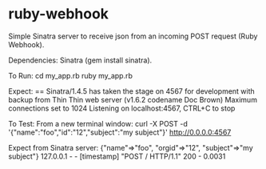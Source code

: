 ruby-webhook
============

Simple Sinatra server to receive json from an incoming POST request (Ruby Webhook).

Dependencies:
Sinatra (gem install sinatra).

To Run:
cd my_app.rb
ruby my_app.rb

Expect:
== Sinatra/1.4.5 has taken the stage on 4567 for development with backup from Thin
Thin web server (v1.6.2 codename Doc Brown)
Maximum connections set to 1024
Listening on localhost:4567, CTRL+C to stop

To Test:
From a new terminal window:
curl -X POST -d '{"name":"foo","id":"12","subject":"my subject"}' http://0.0.0.0:4567

Expect from Sinatra server:
{"name"=>"foo", "orgid"=>"12", "subject"=>"my subject"}
127.0.0.1 - - [timestamp] "POST / HTTP/1.1" 200 - 0.0031
